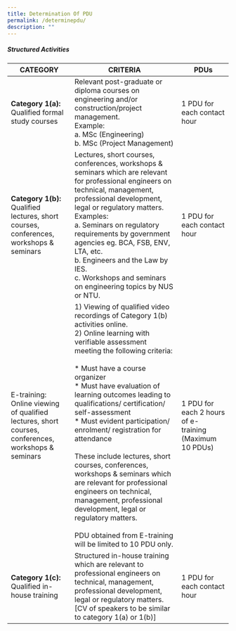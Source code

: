 ```yaml
---
title: Determination Of PDU
permalink: /determinepdu/
description: ""
---
```


##### Structured Activities



| **CATEGORY** | **CRITERIA** | **PDUs** |
| -------- | -------- | -------- |
| **Category 1(a):** <br> Qualified formal study courses | Relevant post-graduate or diploma courses on engineering and/or construction/project management. <br>Example: <br>a.  MSc (Engineering) <br>b. MSc (Project Management)     | 1 PDU for each contact hour |
| **Category 1(b):** <br> Qualified lectures, short courses, conferences, workshops & seminars | Lectures, short courses, conferences, workshops & seminars which are relevant for professional engineers on technical, management, professional development, legal or regulatory matters. <br>Examples: <br> a. Seminars on regulatory requirements by government agencies eg. BCA, FSB, ENV, LTA, etc. <br> b. Engineers and the Law by IES. <br> c. Workshops and seminars on engineering topics by NUS or NTU.     | 1 PDU for each contact hour |
| E-training: <br> Online viewing of qualified lectures, short courses, conferences, workshops & seminars | 1) Viewing of qualified video recordings of Category 1(b) activities online. <br> 2) Online learning with verifiable assessment meeting the following criteria: <br><br> * Must have a course organizer <br> * Must have evaluation of learning outcomes leading to qualifications/ certification/ self-assessment <br> * Must evident participation/ enrolment/ registration for attendance <br> <br> These include lectures, short courses, conferences, workshops & seminars which are relevant for professional engineers on technical, management, professional development, legal or regulatory matters. <br><br> PDU obtained from E-training will be limited to 10 PDU only.    | 1 PDU for each 2 hours of e- training (Maximum 10 PDUs) |
| **Category 1(c):** <br> Qualified in-house training | Structured in-house training which are relevant to professional engineers on technical, management, professional development, legal or regulatory matters. <br> \[CV of speakers to be similar to category 1(a) or 1(b)\]     | 1 PDU for each contact hour |